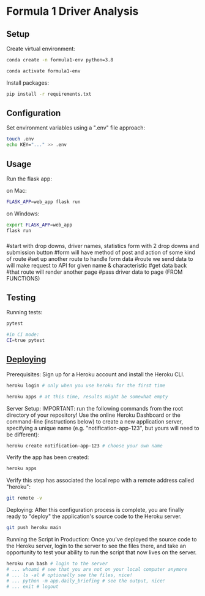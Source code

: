 # Formula 1 Driver Analysis

## Setup

Create virtual environment:

```sh
conda create -n formula1-env python=3.8
```

```sh
conda activate formula1-env
```

Install packages:

```sh
pip install -r requirements.txt
```


## Configuration

Set environment variables using a ".env" file approach:

```sh
touch .env
echo KEY="..." >> .env

```

## Usage

Run the flask app:

on Mac:
```sh
FLASK_APP=web_app flask run
```
on Windows:
```sh
export FLASK_APP=web_app
flask run
```

###
#start with drop downs, driver names, statistics 
form with 2 drop downs and submission button 
#form will have method of post and action of some kind of route 
#set up another route to handle form data 
#route we send data to will make request to API for given name & characteristic 
#get data back 
#that route will render another page
#pass driver data to page (FROM FUNCTIONS)

## Testing

Running tests:

```sh
pytest

#in CI mode:
CI=true pytest
```

## [Deploying](/DEPLOYING.md)
Prerequisites:
Sign up for a Heroku account and install the Heroku CLI.

```sh
heroku login # only when you use heroku for the first time

heroku apps # at this time, results might be somewhat empty
```

Server Setup:
IMPORTANT: run the following commands from the root directory of your repository!
Use the online Heroku Dashboard or the command-line (instructions below) to create a new application server, specifying a unique name (e.g. "notification-app-123", but yours will need to be different):
```sh
heroku create notification-app-123 # choose your own name
```
Verify the app has been created:
```sh
heroku apps
```
Verify this step has associated the local repo with a remote address called "heroku":
```sh
git remote -v
```

Deploying:
After this configuration process is complete, you are finally ready to "deploy" the application's source code to the Heroku server.
```sh
git push heroku main
```

Running the Script in Production:
Once you've deployed the source code to the Heroku server, login to the server to see the files there, and take an opportunity to test your ability to run the script that now lives on the server.

```sh
heroku run bash # login to the server
# ... whoami # see that you are not on your local computer anymore
# ... ls -al # optionally see the files, nice!
# ... python -m app.daily_briefing # see the output, nice!
# ... exit # logout
```


